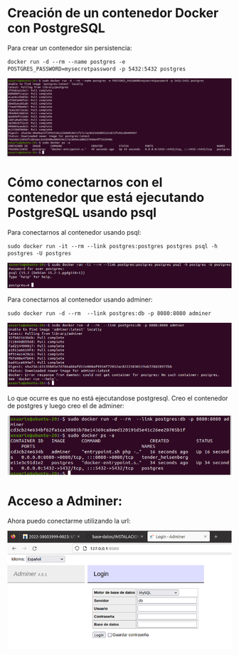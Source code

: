 # Creación de un contenedor Docker con PostgreSQL

Para crear un contenedor sin persistencia:

    docker run -d --rm --name postgres -e           POSTGRES_PASSWORD=mysecretpassword -p 5432:5432 postgres

<img src="img/crear_contenedor.png">

# Cómo conectarnos con el contenedor que está ejecutando PostgreSQL usando psql

Para conectarnos al contenedor usando psql:

    sudo docker run -it --rm --link postgres:postgres postgres psql -h postgres -U postgres

<img src="img/conectarse_contenedor.png">

Para conectarnos al contenedor usando adminer:

    sudo docker run -d --rm  --link postgres:db -p 8080:8080 adminer

<img src="img/fallo_adminer.png"> 

Lo que ocurre es que no está ejecutandose postgresql. Creo el contenedor de postgres y luego creo el de adminer:

<img src='img/adminer.png'>

# Acceso a Adminer:

Ahora puedo conectarme utilizando la url:

<img src='img/adminer_web.png'>


